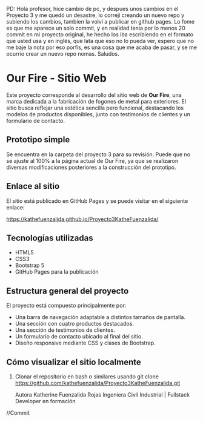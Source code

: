 PD: Hola profesor, hice cambio de pc, y despues unos cambios en el Proyecto 3 y me quedó un desastre, lo correjí creando un nuevo repo y subiendo los cambios, tambien la volví a publicar en github pages. Lo fome es que me aparece un solo commit, y en realidad tenia por lo menos 20 commit en mi proyecto original, he hecho los iba escribiendo en el formato que usted usa y en inglés, que lata que eso no lo pueda ver, espero que no me baje la nota por eso porfis, es una cosa que me acaba de pasar, y se me ocurrio crear un nuevo repo nomas. Saludos.
# Our Fire - Sitio Web

Este proyecto corresponde al desarrollo del sitio web de **Our Fire**, una marca dedicada a la fabricación de fogones de metal para exteriores. 
El sitio busca reflejar una estética sencilla pero funcional, 
destacando los modelos de productos disponibles, junto con testimonios de clientes y un formulario de contacto.

## Prototipo simple

Se encuentra en la carpeta del proyecto 3 para su revisión. Puede que no se ajuste al 100% a la página actual de Our Fire, ya que se realizaron diversas modificaciones posteriores a la construcción del prototipo. 

## Enlace al sitio

El sitio está publicado en GitHub Pages y se puede visitar en el siguiente enlace:

https://kathefuenzalida.github.io/Proyecto3KatheFuenzalida/

## Tecnologías utilizadas

- HTML5
- CSS3
- Bootstrap 5
- GitHub Pages para la publicación

## Estructura general del proyecto

El proyecto está compuesto principalmente por:

- Una barra de navegación adaptable a distintos tamaños de pantalla.
- Una sección con cuatro productos destacados.
- Una sección de testimonios de clientes.
- Un formulario de contacto ubicado al final del sitio.
- Diseño responsive mediante CSS y clases de Bootstrap.

## Cómo visualizar el sitio localmente

1. Clonar el repositorio en bash o similares usando
   git clone https://github.com/kathefuenzalida/Proyecto3KatheFuenzalida.git

   Autora
Katherine Fuenzalida Rojas
Ingeniera Civil Industrial | Fullstack Developer en formación

//Commit
